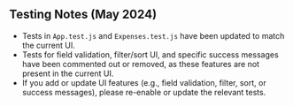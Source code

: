 ## Testing Notes (May 2024)

- Tests in `App.test.js` and `Expenses.test.js` have been updated to match the current UI.
- Tests for field validation, filter/sort UI, and specific success messages have been commented out or removed, as these features are not present in the current UI.
- If you add or update UI features (e.g., field validation, filter, sort, or success messages), please re-enable or update the relevant tests.
